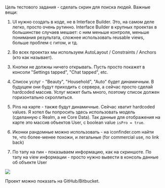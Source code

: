 Цель тестового задания - сделать скрин для поиска людей. Важные вещи:

1.  UI нужно создать в коде, не в Interface Builder. Это, на самом деле легко, просто очень рутинно. Interface Builder в крупных проектах в большинстве случаев мешает: с ним меньше контроля, меньше понимания результата, сложнее использовать reusable views, больше проблем с гитом, и тд.

2.  Во всех проектах мы используем AutoLayout / Constraints / Anchors (кто как называет).

3.  Кнопки не должны ничего открывать. Пусть просто покажет в консоли "Settings tapped", "Chat tapped", etc.

4.  Список услуг - "Beauty", "Household", "Auto" будет динамичным. В будущем они будут приходить с сервера, а сейчас просто сделай hardcoded массив. Услуг может быть много, поэтому список должен горизонтально скроллиться.

5.  Pins на карте - также будут динамичные. Сейчас хватит hardcoded values. Я хотел бы попросить здесь использовать модель (сделанную с Realm, а не Core Data). Так данные для отображения на карте это массив объектов User, с boolean value `isPro = true`.

6.  Иконки рандомные можно использовать - на iconfinder.com найти те, что более-менее похожи, и легальные (for commercial use, no link back)

7.  По тапу на пин - показываем информацию, как на скриншоте. По тапу на view информации - просто нужно вывести в консоль данные об объекте User

![](https://github.com/woodcrust/mova_test/tree/master/readme/screen.png)

Проект можно показать на GitHub/Bitbucket.